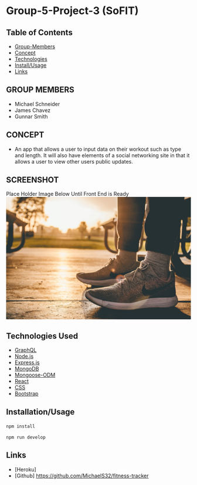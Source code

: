 # Group-5-Project-3 (SoFIT)
## Table of Contents
- [Group-Members](#group-members)
- [Concept](#concept)
- [Technologies](#technologies-used)
- [Install/Usage](#installationusage)
- [Links](#links)

## GROUP MEMBERS

- Michael Schneider
- James Chavez
- Gunnar Smith

## CONCEPT

- An app that allows a user to input data on their workout such as type and length. It will also have elements of a social networking site in that it allows a user to view other users public updates.

## SCREENSHOT
Place Holder Image Below Until Front End is Ready
![image](assets/Workout1.jpeg)

## Technologies Used
- [GraphQL](https://graphql.org/learn/)
- [Node.js](https://nodejs.org/en/docs/)
- [Express.js](https://expressjs.com/)
- [MongoDB](https://www.mongodb.com/docs/)
- [Mongoose-ODM]()
- [React]()
- [CSS]()
- [Bootstrap]()

## Installation/Usage

```
npm install
```

```
npm run develop
```

## Links

- [Heroku] 
- [Github] https://github.com/MichaelS32/fitness-tracker
